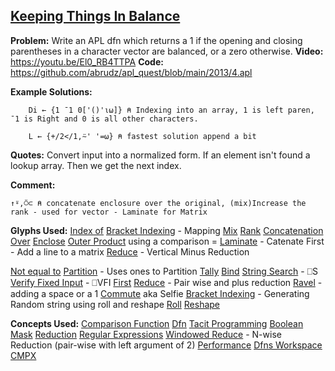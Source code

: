 ## [ Keeping Things In Balance](https://problems.tryapl.org/psets/2013.html?goto=P4_Keeping_Things_In_Balance)

**Problem:** Write an APL dfn which returns a 1 if the opening and closing parentheses in a character vector are balanced, or a zero otherwise.
**Video:** https://youtu.be/El0_RB4TTPA
**Code:** https://github.com/abrudz/apl_quest/blob/main/2013/4.apl

**Example Solutions:**
```APL
	Di ← {1 ¯1 0['()'⍳⍵]} ⍝ Indexing into an array, 1 is left paren, ¯1 is Right and 0 is all other characters. 
	
	L ← {+/2</1,⍨' '=⍵} ⍝ fastest solution append a bit
```

**Quotes:**
Convert input into a normalized form. 
If an element isn't found a lookup array. Then we get the next index. 

**Comment:** 
```APL
↑⍤,⍥⊂ ⍝ concatenate enclosure over the original, (mix)Increase the rank - used for vector - Laminate for Matrix
```

**Glyphs Used:**
[Index of](https://aplwiki.com/wiki/Index_Of)
[Bracket Indexing](https://xpqz.github.io/learnapl/indexing.html#bracket-indexing)  - Mapping 
[Mix](https://aplwiki.com/wiki/Mix)
[Rank](https://aplwiki.com/wiki/Rank_(operator))
[Concatenation](https://aplwiki.com/wiki/Catenate)
[Over](https://aplwiki.com/wiki/Over)
[Enclose](https://aplwiki.com/wiki/Enclose)
[Outer Product](https://aplwiki.com/wiki/Outer_Product) using a comparison =
[Laminate](https://aplwiki.com/wiki/Catenate) - Catenate First - Add a line to a matrix
[Reduce](https://aplwiki.com/wiki/Reduce) - Vertical Minus Reduction



[Not equal to](https://aplwiki.com/wiki/Not_Equal_to)
[Partition](https://aplwiki.com/wiki/Partition) - Uses ones to Partition
[Tally](https://aplwiki.com/wiki/Tally)
[Bind](https://aplwiki.com/wiki/Bind)
[String Search](http://help.dyalog.com/18.0/index.htm#Language/System%20Functions/r.htm) - ⎕S
[Verify Fixed Input](http://help.dyalog.com/18.0/index.htm#Language/System%20Functions/vfi.htm?Highlight=Verify%20and%20Fix%20Input) - ⎕VFI
[First](https://aplwiki.com/wiki/First)
[Reduce](https://aplwiki.com/wiki/Reduce) - Pair wise and plus reduction
[Ravel](https://aplwiki.com/wiki/Ravel) - adding a space or a 1
[Commute](https://aplwiki.com/wiki/Commute) aka Selfie
[Bracket Indexing](https://xpqz.github.io/learnapl/indexing.html#bracket-indexing) - Generating Random string using roll and reshape
[Roll](https://aplwiki.com/wiki/Roll)
[Reshape](https://aplwiki.com/wiki/Reshape)

**Concepts Used:**
[Comparison Function](https://aplwiki.com/wiki/Comparison_function)
[Dfn](https://aplwiki.com/wiki/Dfn)
[Tacit Programming](https://aplwiki.com/wiki/Tacit_programming)
[Boolean Mask](https://aplwiki.com/wiki/Boolean)
[Reduction](https://aplwiki.com/wiki/Reduce)
[Regular Expressions](https://xpqz.github.io/cultivations/Regex.html)
[Windowed Reduce](https://aplwiki.com/wiki/Windowed_Reduce) - N-wise Reduction (pair-wise with left argument of 2)
[Performance](https://aplwiki.com/wiki/Performance#Performant_usage)
[Dfns Workspace](https://aplwiki.com/wiki/Dfns_workspace)
[CMPX](http://dfns.dyalog.com/n_cmpx.htm)